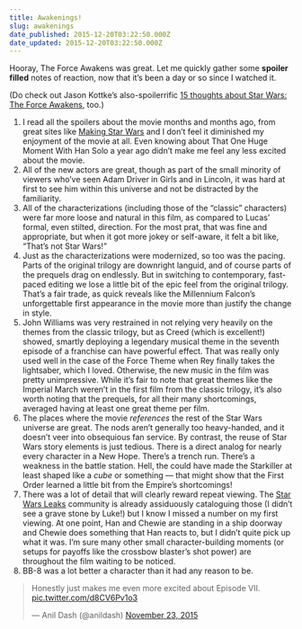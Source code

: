 ```yaml
---
title: Awakenings!
slug: awakenings
date_published: 2015-12-20T03:22:50.000Z
date_updated: 2015-12-20T03:22:50.000Z
---
```


Hooray, The Force Awakens was great. Let me quickly gather some **spoiler filled** notes of reaction, now that it’s been a day or so since I watched it.

(Do check out Jason Kottke’s also-spoilerrific [15 thoughts about Star Wars: The Force Awakens](http://kottke.org/15/12/15-thoughts-about-star-wars-the-force-awakens), too.)

1. I read all the spoilers about the movie months and months ago, from great sites like [Making Star Wars](makingstarwars.net/) and I don’t feel it diminished my enjoyment of the movie at all. Even knowing about That One Huge Moment With Han Solo a year ago didn’t make me feel any less excited about the movie.
2. All of the new actors are great, though as part of the small minority of viewers who’ve seen Adam Driver in Girls and in Lincoln, it was hard at first to see him within this universe and not be distracted by the familiarity.
3. All of the characterizations (including those of the “classic” characters) were far more loose and natural in this film, as compared to Lucas’ formal, even stilted, direction. For the most prat, that was fine and appropriate, but when it got more jokey or self-aware, it felt a bit like, “That’s not Star Wars!”
4. Just as the characterizations were modernized, so too was the pacing. Parts of the original trilogy are downright languid, and of course parts of the prequels drag on endlessly. But in switching to contemporary, fast-paced editing we lose a little bit of the epic feel from the original trilogy. That’s a fair trade, as quick reveals like the Millennium Falcon’s unforgettable first appearance in the movie more than justify the change in style.
5. John Williams was very restrained in not relying very heavily on the themes from the classic trilogy, but as Creed (which is excellent!) showed, smartly deploying a legendary musical theme in the seventh episode of a franchise can have powerful effect. That was really only used well in the case of the Force Theme when Rey finally takes the lightsaber, which I loved. Otherwise, the new music in the film was pretty unimpressive. While it’s fair to note that great themes like the Imperial March weren’t in the first film from the classic trilogy, it’s also worth noting that the prequels, for all their many shortcomings, averaged having at least one great theme per film.
6. The places where the movie *references* the rest of the Star Wars universe are great. The nods aren’t generally too heavy-handed, and it doesn’t veer into obsequious fan service. By contrast, the reuse of Star Wars story elements is just tedious. There is a direct analog for nearly every character in a New Hope. There’s a trench run. There’s a weakness in the battle station. Hell, the could have made the Starkiller at least shaped like a *cube* or something — that might show that the First Order learned a little bit from the Empire’s shortcomings!
7. There was a lot of detail that will clearly reward repeat viewing. The [Star Wars Leaks](https://www.reddit.com/r/StarWarsLeaks/) community is already assiduously cataloguing those (I didn’t see a grave stone by Luke!) but I know I missed a number on my first viewing. At one point, Han and Chewie are standing in a ship doorway and Chewie does something that Han reacts to, but I didn’t quite pick up what it was. I’m sure many other small character-building moments (or setups for payoffs like the crossbow blaster’s shot power) are throughout the film waiting to be noticed.
8. BB-8 was a lot better a character than it had any reason to be.

> Honestly just makes me even more excited about Episode VII. [pic.twitter.com/d8CV6Pv1o3](https://t.co/d8CV6Pv1o3)
> 
> — Anil Dash (@anildash) [November 23, 2015](https://twitter.com/anildash/status/668611967133876225)
